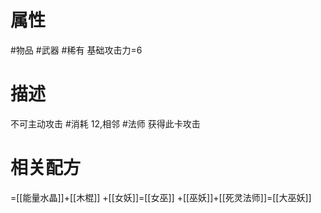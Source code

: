 # 属性
#物品 
#武器 
#稀有 
基础攻击力=6
# 描述
不可主动攻击
#消耗 12,相邻 #法师 获得此卡攻击
# 相关配方
=[[能量水晶]]+[[木棍]]
+[[女妖]]=[[女巫]]
+[[巫妖]]+[[死灵法师]]=[[大巫妖]]